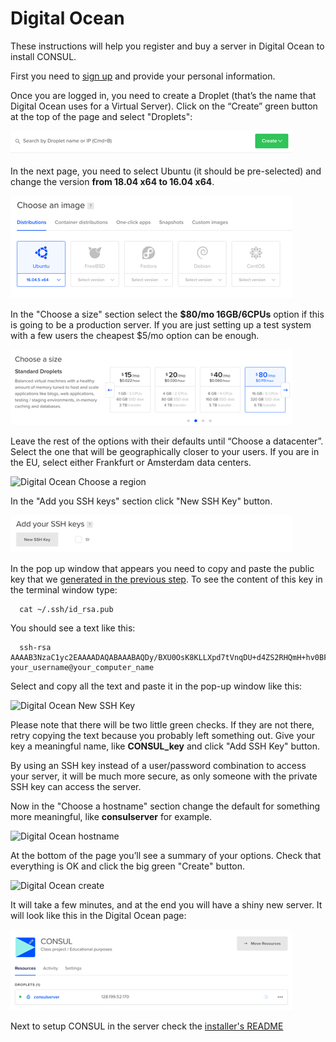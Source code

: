 # Digital Ocean

These instructions will help you register and buy a server in Digital Ocean to install CONSUL.

First you need to [sign up](https://cloud.digitalocean.com/registrations/new) and provide your personal information.

Once you are logged in, you need to create a Droplet \(that’s the name that Digital Ocean uses for a Virtual Server\). Click on the “Create” green button at the top of the page and select "Droplets":

![Digital Ocean Droplets](../../../.gitbook/assets/droplets%20%281%29.png)

In the next page, you need to select Ubuntu \(it should be pre-selected\) and change the version **from 18.04 x64 to 16.04 x64**.

![Digital Ocean Choose an image](../../../.gitbook/assets/image%20%281%29.png)

In the "Choose a size" section select the **$80/mo 16GB/6CPUs** option if this is going to be a production server. If you are just setting up a test system with a few users the cheapest $5/mo option can be enough.

![Digital Ocean Choose a size](../../../.gitbook/assets/size%20%281%29.png)

Leave the rest of the options with their defaults until “Choose a datacenter”. Select the one that will be geographically closer to your users. If you are in the EU, select either Frankfurt or Amsterdam data centers.

![Digital Ocean Choose a region](../../../.gitbook/assets/region.png)

In the "Add you SSH keys" section click "New SSH Key" button.

![Digital Ocean Add your SSH Keys](../../../.gitbook/assets/ssh_keys%20%281%29.png)

In the pop up window that appears you need to copy and paste the public key that we [generated in the previous step](generating_ssh_key.md). To see the content of this key in the terminal window type:

```text
  cat ~/.ssh/id_rsa.pub
```

You should see a text like this:

```text
  ssh-rsa AAAAB3NzaC1yc2EAAAADAQABAAABAQDy/BXU0OsK8KLLXpd7tVnqDU+d4ZS2RHQmH+hv0BFFdP6PmUbKdBDigRqG6W3QBexB2DpVcb/bmHlfhzDlIHJn/oki+SmUYLSWWTWuSeF/1N7kWf9Ebisk6hiBkh5+i0oIJYvAUsNm9wCayQ+i3U3NjuB25HbgtyjR3jDPIhmg1xv0KZ8yeVcU+WJth0pIvwq+t4vlZbwhm/t2ah8O7hWnbaGV/MZUcj0/wFuiad98yk2MLGciV6XIIq+MMIEWjrrt933wAgzEB8vgn9acrDloJNvqx25uNMpDbmoNXJ8+/P3UDkp465jmejVd/6bRaObXplu2zTv9wDO48ZpsaACP your_username@your_computer_name
```

Select and copy all the text and paste it in the pop-up window like this:

![Digital Ocean New SSH Key](../../../.gitbook/assets/new_ssh.png)

Please note that there will be two little green checks. If they are not there, retry copying the text because you probably left something out. Give your key a meaningful name, like **CONSUL\_key** and click "Add SSH Key" button.

By using an SSH key instead of a user/password combination to access your server, it will be much more secure, as only someone with the private SSH key can access the server.

Now in the "Choose a hostname" section change the default for something more meaningful, like **consulserver** for example.

![Digital Ocean hostname](../../../.gitbook/assets/hostname.png)

At the bottom of the page you’ll see a summary of your options. Check that everything is OK and click the big green "Create" button.

![Digital Ocean create](../../../.gitbook/assets/create.png)

It will take a few minutes, and at the end you will have a shiny new server. It will look like this in the Digital Ocean page:

![Digital Ocean server](../../../.gitbook/assets/server%20%281%29.png)

Next to setup CONSUL in the server check the [installer's README](https://github.com/consul/installer)

